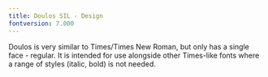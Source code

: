 ```yaml
---
title: Doulos SIL - Design
fontversion: 7.000
---
```


Doulos is very similar to Times/Times New Roman, but only has a single face - regular. It is intended for use alongside other Times-like fonts where a range of styles (italic, bold) is not needed.
